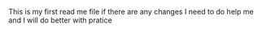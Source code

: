 This is my first read me file if there are any changes I need to do help me and I will do better with pratice
